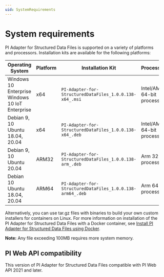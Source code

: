 ```yaml
---
uid: SystemRequirements
---
```


# System requirements

PI Adapter for Structured Data Files is supported on a variety of platforms and processors. Installation kits are available for the following platforms:

| Operating System | Platform | Installation Kit | Processor(s) |
|-------------------|-------------|----------------------------------|-------------|
| Windows 10 Enterprise <br>Windows 10 IoT Enterprise | x64 | `PI-Adapter-for-StructuredDataFiles_1.0.0.138-x64_.msi`     | Intel/AMD 64-bit processors |
| Debian 9, 10 <br>Ubuntu 18.04, 20.04 | x64 | `PI-Adapter-for-StructuredDataFiles_1.0.0.138-x64_.deb`     | Intel/AMD 64-bit processors |
| Debian 9, 10 <br>Ubuntu 20.04 | ARM32 | `PI-Adapter-for-StructuredDataFiles_1.0.0.138-arm_.deb`  | Arm 32-bit processors |
| Debian 10 <br>Ubuntu 18.04, 20.04 | ARM64 | `PI-Adapter-for-StructuredDataFiles_1.0.0.138-arm64_.deb`  | Arm 64-bit processors |

Alternatively, you can use tar.gz files with binaries to build your own custom installers for containers on Linux. For more information on installation of the PI Adapter for Structured Data Files with a Docker container, see [Install PI Adapter for Structured Data Files using Docker](xref:InstallPIAdapterForSDFUsingDocker).

**Note:** Any file exceeding 100MB requires more system memory.

## PI Web API compatibility

This version of PI Adapter for Structured Data Files compatible with PI Web API 2021 and later.
